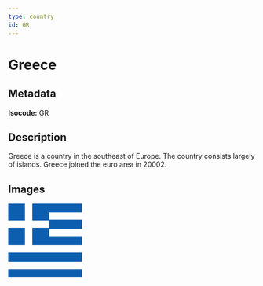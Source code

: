 ```yaml
---
type: country
id: GR
---
```


# Greece

## Metadata

**Isocode:** GR

## Description

Greece is a country in the southeast of Europe. The country consists largely of islands. Greece joined the euro area in 20002.

## Images

<img src="gr.webp" height="150" alt="Greece">